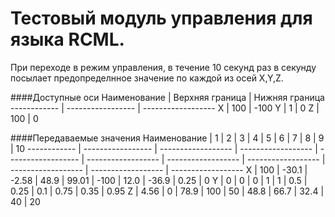 # Тестовый модуль управления для языка RCML. 

При переходе в режим управления, в течение 10 секунд раз в секунду посылает предопределнное значение по каждой из осей X,Y,Z.

####Доступные оси
Наименование | Верхняя граница | Нижняя граница
------------ | ----------------- | ------------------
X | 100 | -100 
Y | 1 | 0 
Z | 100 | 0 

####Передаваемые значения
Наименование | 1 | 2 | 3 | 4 | 5 | 6 | 7 | 8 | 9 | 10
------------ | ----------------- | ------------------ | ------------------ | ------------------ | ------------------ | ------------------ | ------------------ | ------------------ | ------------------ | ------------------
X | 100 | -30.1 | -2.58 | 48.9 | 99.01 | -100 | 12.0 | -36.9 | 0.25 | 0
Y | 0 | 0 | 0 | 1 | 1 | 0.5 | 0.25 | 0.1 | 0.75 | 0.35 | 0.95
Z | 4.56 | 0 | 78.9 | 100 | 50 | 48.8 | 66.7 | 32.4 | 40 | 20

